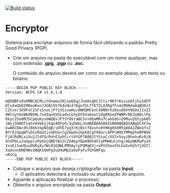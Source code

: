 [![Build status](https://ci.appveyor.com/api/projects/status/kwgvp9hrqr0aeir4/branch/master?svg=true)](https://ci.appveyor.com/project/tiagor87/encryptor/branch/master)

# Encryptor

Sistema para encriptar arquivos de forma fácil utilizando o padrão
Pretty Good Privacy (PGP).

* Crie um arquivo na pasta do executável com um nome qualquer, mas com
 extensão __.gpg__, __.pgp__ ou __.asc__.
    
    O conteúdo do arquivo deverá ser como no exemplo abaixo, em texto ou binário:
```text
-----BEGIN PGP PUBLIC KEY BLOCK-----
Version: BCPG C# v1.6.1.0

mQENBFxdsKMBCACRLct0nwmx2HjswG6qjJne8xqKCJltir9K7rKvxieOIjCw1QFP
Dlv4xQbQIM8eoRxnJJGB15b764o9x376gofGLffETZL83RgfFn4sMO04oAqBGKzI
CZCnxr3O9FvCZsFi5noCjP7iSSivwHo/dWRQMCbnC49NNrhiRoudOVtNSOxIInZI
4WlnytAxW64BXNL7xm5qxGVUiadvLk3yEh5VaGoot2dg6N1edYWWRr0EZw86LlPp
8kyc2So8MJSCpQuKysbWQ8xJFfSf9VraNCSv+0QaMRu7CakXdG+ZOMuuZG5jpkB5
jWyjSO80fvqte4Xkkyj6qn4DFph/3yOmbL3nABEBAAG0AIkBHAQQAQIABgUCXF2w
owAKCRAcdhJ8khzkpN3qB/sHTE7yg3rKjBxlf8oshs0YHKgHS6MTq88A2ZWxGfxZ
BYrOjOpqWTsDxiRdaIiuSKUarCg2mwdxsbpkQcgY98arL8PPcW9SYMMqkhaRPB6U
FjAlRdRLxiXu1Jldf8/Rd+E3yhCcrt4YGP7A0B1tYtLwCrXXJ+5oyi0hxhuKv8jN
4nVPbLuJoGppluPpkUjQBEYBz2CZO4kpYQw49Dh4hlpPMmKzLU+g/AEpNKRwPyxh
IxsEitwU9vuDGRyXu7Wc01G9WLPMXAylpPQMqKVj+aPX2hexV5LhaSxH1h7jUGTl
XadsnnbNEHWv2WqK16mPg3uOdwMpIaGoPyFuTGhGHFqu
=RsCq
-----END PGP PUBLIC KEY BLOCK-----

```
* Coloque o arquivo que deseja criptografar na pasta __Input__;
    * O aplicativo detectará a inclusão ou atualização do arquivo.
* Aguarde a aplicação finalizar o processo;
* Obtenha o arquivo encriptado na pasta __Output__.
